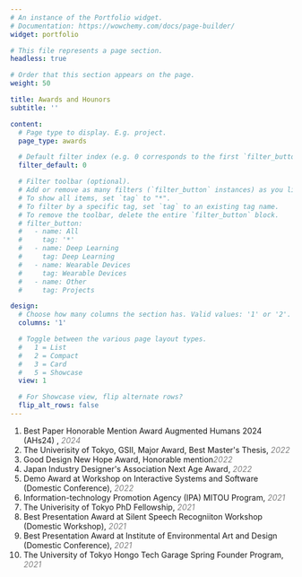 ```yaml
---
# An instance of the Portfolio widget.
# Documentation: https://wowchemy.com/docs/page-builder/
widget: portfolio

# This file represents a page section.
headless: true

# Order that this section appears on the page.
weight: 50

title: Awards and Hounors
subtitle: ''

content:
  # Page type to display. E.g. project.
  page_type: awards

  # Default filter index (e.g. 0 corresponds to the first `filter_button` instance below).
  filter_default: 0

  # Filter toolbar (optional).
  # Add or remove as many filters (`filter_button` instances) as you like.
  # To show all items, set `tag` to "*".
  # To filter by a specific tag, set `tag` to an existing tag name.
  # To remove the toolbar, delete the entire `filter_button` block.
  # filter_button:
  #   - name: All
  #     tag: '*'
  #   - name: Deep Learning
  #     tag: Deep Learning
  #   - name: Wearable Devices
  #     tag: Wearable Devices
  #   - name: Other
  #     tag: Projects

design:
  # Choose how many columns the section has. Valid values: '1' or '2'.
  columns: '1'

  # Toggle between the various page layout types.
  #   1 = List
  #   2 = Compact
  #   3 = Card
  #   5 = Showcase
  view: 1

  # For Showcase view, flip alternate rows?
  flip_alt_rows: false
---
```


1. Best Paper Honorable Mention Award Augmented Humans 2024 (AHs24) , <span style="color: gray;">*2024*</span>
2. The Univerisity of Tokyo, GSII, Major Award, Best Master's Thesis, <span style="color: gray;">*2022*</span>
3. Good Design New Hope Award, Honorable mention<span style="color: gray;">*2022*</span>
4. Japan Industry Designer's Association Next Age Award, <span style="color: gray;">*2022*</span>
5. Demo Award at Workshop on Interactive Systems and Software (Domestic Conference), <span style="color: gray;">*2022*</span>
6. Information-technology Promotion Agency (IPA) MITOU Program, <span style="color: gray;">*2021*</span>
7. The Univerisity of Tokyo PhD Fellowship, <span style="color: gray;">*2021*</span>
8. Best Presentation Award at Silent Speech Recogniiton Workshop (Domestic Workshop), <span style="color: gray;">*2021*</span>
9. Best Presentation Award at Institute of Environmental Art and Design (Domestic Conference), <span style="color: gray;">*2021*</span>
10. The University of Tokyo Hongo Tech Garage Spring Founder Program, <span style="color: gray;">*2021*</span>
